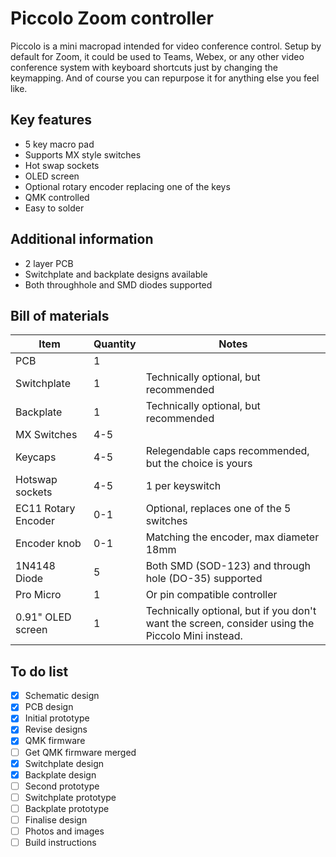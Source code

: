 # Piccolo Zoom controller
Piccolo is a mini macropad intended for video conference control.  Setup by default for Zoom, it could be used to Teams, Webex, or any other video conference system with keyboard shortcuts just by changing the keymapping.  And of course you can repurpose it for anything else you feel like.

## Key features
* 5 key macro pad
* Supports MX style switches
* Hot swap sockets
* OLED screen
* Optional rotary encoder replacing one of the keys
* QMK controlled
* Easy to solder

## Additional information
 * 2 layer PCB
 * Switchplate and backplate designs available
 * Both throughhole and SMD diodes supported
 
## Bill of materials
Item | Quantity | Notes
-----|----------|------
PCB | 1 |
Switchplate | 1 | Technically optional, but recommended
Backplate | 1 | Technically optional, but recommended
MX Switches | 4-5 | 
Keycaps | 4-5 | Relegendable caps recommended, but the choice is yours
Hotswap sockets | 4-5 | 1 per keyswitch
EC11 Rotary Encoder | 0-1 | Optional, replaces one of the 5 switches
Encoder knob | 0-1 | Matching the encoder, max diameter 18mm
1N4148 Diode | 5 | Both SMD (SOD-123) and through hole (DO-35) supported
Pro Micro | 1 | Or pin compatible controller
0.91" OLED screen | 1 | Technically optional, but if you don't want the screen, consider using the Piccolo Mini instead.

## To do list
- [x] Schematic design
- [x] PCB design
- [x] Initial prototype
- [x] Revise designs
- [x] QMK firmware
- [ ] Get QMK firmware merged
- [x] Switchplate design
- [x] Backplate design
- [ ] Second prototype
- [ ] Switchplate prototype
- [ ] Backplate prototype
- [ ] Finalise design
- [ ] Photos and images
- [ ] Build instructions
